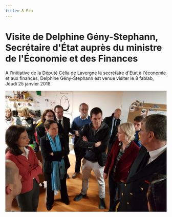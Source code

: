 ```yaml
---
title: 8 Pro
---
```


# Visite de Delphine Gény-Stephann, Secrétaire d'État auprès du ministre de l'Économie et des Finances

A l'initiative de la Député Célia de Lavergne la secrétaire d'Etat à l'économie et aux finances, Delphine Gény-Stephann est venue visiter le 8 fablab, Jeudi 25 janvier 2018.

![revue truc](images/Revue-globale.jpg)
